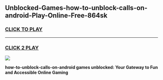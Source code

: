 
## Unblocked-Games-how-to-unblock-calls-on-android-Play-Online-Free-864sk
<h3>
<a href="https://premium76.site?title=how-to-unblock-calls-on-android&ref=26A">CLICK TO PLAY</a></h3>
<hr>

<h3>
<a href="https://premium76.site?title=how-to-unblock-calls-on-android&ref=26A">CLICK 2 PLAY</a>
  
</h3>

<a href="https://premium76.site?title=how-to-unblock-calls-on-android&ref=26A"><img src="https://clearcache.store/games.png"></a>


**how-to-unblock-calls-on-android games unblocked: Your Gateway to Fun and Accessible Online Gaming**
